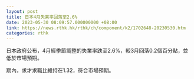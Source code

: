 ```yaml
---
layout: post
title: 日本4月失業率回落至2.6%
date: 2023-05-30 08:09:57.000000000 +08:00
link: https://news.rthk.hk/rthk/ch/component/k2/1702648-20230530.htm
categories: rthk
---
```


日本政府公布，4月經季節調整的失業率跌至2.6%，較3月回落0.2個百分點，並低於市場預期。

期內，求才求職比維持在1.32，符合市場預期。
